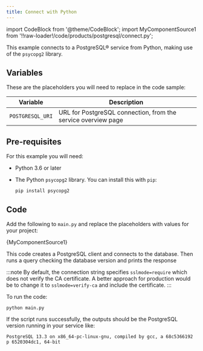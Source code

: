 ```yaml
---
title: Connect with Python
---
```


import CodeBlock from '@theme/CodeBlock';
import MyComponentSource1 from '!!raw-loader!/code/products/postgresql/connect.py';

This example connects to a PostgreSQL® service from Python, making use
of the `psycopg2` library.

## Variables

These are the placeholders you will need to replace in the code sample:

| Variable         | Description                                                   |
| ---------------- | ------------------------------------------------------------- |
| `POSTGRESQL_URI` | URL for PostgreSQL connection, from the service overview page |

## Pre-requisites

For this example you will need:

-   Python 3.6 or later

-   The Python `psycopg2` library. You can install this with `pip`:

    ```
    pip install psycopg2
    ```

## Code

Add the following to `main.py` and replace the placeholders with values
for your project:

<CodeBlock language='python'>{MyComponentSource1}</CodeBlock>

This code creates a PostgreSQL client and connects to the database. Then
runs a query checking the database version and prints the response

:::note
By default, the connection string specifies `sslmode=require` which does
not verify the CA certificate. A better approach for production would be
to change it to `sslmode=verify-ca` and include the certificate.
:::

To run the code:

```
python main.py
```

If the script runs successfully, the outputs should be the PostgreSQL
version running in your service like:

```
PostgreSQL 13.3 on x86_64-pc-linux-gnu, compiled by gcc, a 68c5366192 p 6520304dc1, 64-bit
```
